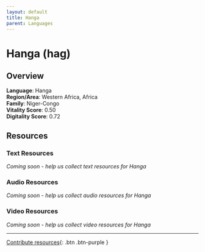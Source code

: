 ```yaml
---
layout: default
title: Hanga
parent: Languages
---
```


# Hanga (hag)

## Overview

**Language**: Hanga  
**Region/Area**: Western Africa, Africa  
**Family**: Niger-Congo  
**Vitality Score**: 0.50  
**Digitality Score**: 0.72  

## Resources

### Text Resources
*Coming soon - help us collect text resources for Hanga*

### Audio Resources
*Coming soon - help us collect audio resources for Hanga*

### Video Resources
*Coming soon - help us collect video resources for Hanga*

---

[Contribute resources](https://fairtrain.github.io/){: .btn .btn-purple }
